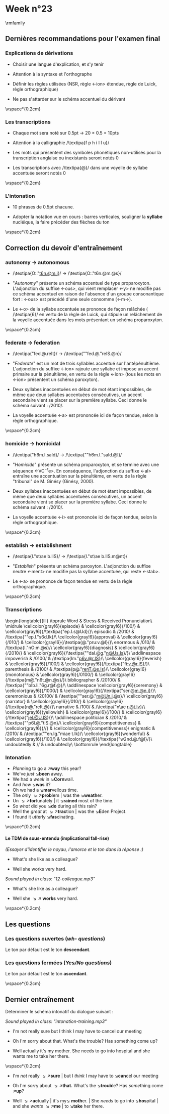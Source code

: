 # Week n°23


 

\rmfamily

## Dernières recommandations pour l'examen final

### Explications de dérivations

* Choisir une langue d'explication, et s'y tenir

* Attention à la syntaxe et l'orthographe

* Définir les règles utilisées (NSR, règle <-ion> étendue, règle de Luick, règle orthographique)

* Ne pas s'attarder sur le schéma accentuel du dérivant


\vspace*{0.2cm}


### Les transcriptions

* Chaque mot sera noté sur 0.5pt $\rightarrow$ 20 $\times$ 0.5 = 10pts

* Attention à la calligraphie /\textipa{f p h i I l u}/

* Les mots qui présentent des symboles phonétiques non-utilisés pour la transcription anglaise ou inexistants seront notés 0

* Les transcriptions avec /\textipa{@}/ dans une voyelle de syllabe accentuée seront notés 0

\vspace*{0.2cm}

### L'intonation

* 10 phrases de 0.5pt chacune.

* Adopter la notation vue en cours : barres verticales, souligner la **syllabe** nucléique, la faire précéder des flèches du ton


\vspace*{0.2cm}

## Correction du devoir d'entraînement

### autonomy $\rightarrow$ autonomous

* /\textipa{O:."t6n.@m.i}/  $\rightarrow$ /\textipa{O:."t6n.@m.@s}/

* "*Autonomy*" présente un schéma accentuel de type proparoxyton. L'adjonction du suffixe <-ous>, qui vient remplacer <-y> ne modifie pas 
ce schéma accentuel en raison de l'absence d'un groupe consonantique fort : <-ous> est précédé d'une seule consomme (<-m->).

* Le <-o> de la syllabe accentuée se prononce de façon relâchée ( /\textipa{6}/ en vertu de la règle de Luick, qui stipule un relâchement de la voyelle accentuée dans les mots présentant un schéma proparoxyton.

\vspace*{0.2cm}

### federate $\rightarrow$ federation

* /\textipa{"fed.@.reIt}/  $\rightarrow$ /\textipa{""fed.@."reIS.@n}/

* "*Federate*" est un mot de trois syllables accentué sur l'antépénultième. L'adjonction du suffixe <-ion> rajoute une syllabe et impose un accent primaire sur la pénultième, en vertu de la règle <-ion> (tous les mots en <-ion> présentent un schéma paroxyton). 

* Deux syllabes inaccentuées en début de mot étant impossibles, de même que deux syllabes accentuées consécutives, un accent secondaire vient se placer sur la première syllabe. Ceci donne le schéma suivant : /2010/.

* La voyelle accentuée <-a> est prononcée ici de façon tendue, selon la règle orthographique.

\vspace*{0.2cm}
  
### homicide $\rightarrow$ homicidal

*  /\textipa{"h6m.I.saId}/  $\rightarrow$ /\textipa{""h6m.I."saId.@l}/

* "*Homicide*" présente un schéma proparoxyton, et se termine avec une séquence
  <-VC$^{-r}$e>. En conséquence, l'adjonction du suffixe <-al> entraîne une accentuation sur la pénultième, en vertu de la règle "tribunal" de M. Ginésy  (Ginésy, 2000).

* Deux syllabes inaccentuées en début de mot étant impossibles, de même que deux syllabes accentuées consécutives, un accent secondaire vient se placer sur la première syllabe. Ceci donne le schéma suivant : /2010/.

* La voyelle accentuée <-i> est prononcée ici de façon tendue, selon la règle orthographique.

\vspace*{0.2cm}
 
### establish $\rightarrow$ establishment

* /\textipa{I."st\ae b.lIS}/  $\rightarrow$ /\textipa{I."st\ae b.lIS.m@nt}/

* "*Establish*" présente un schéma paroxyton. L'adjonction du suffixe neutre <-ment> ne modifie pas la syllabe accentuée, qui reste <-stab>. 

* Le <-a> se prononce de façon tendue en vertu de la règle orthographique.

\vspace*{0.2cm}


### Transcriptions


\begin{longtable}{lll}
\toprule
Word & Stress & Received Pronunciation\\
\midrule
\cellcolor{gray!6}{episode} & \cellcolor{gray!6}{/100/} & \cellcolor{gray!6}{/\textipa{"ep.I.s@Ud}/}\\
episodic & /2010/ & /\textipa{""ep.I."s6d.Ik}/\\
\cellcolor{gray!6}{approval} & \cellcolor{gray!6}{/010/} & \cellcolor{gray!6}{/\textipa{@."pru:v.@l}/}\\
enormous & /010/ & /\textipa{I."nO:m.@s}/\\
\cellcolor{gray!6}{diagnosis} & \cellcolor{gray!6}{/2010/} & \cellcolor{gray!6}{/\textipa{""daI.@g."n@Us.Is}/}\\
\addlinespace
impoverish & /0100/ & /\textipa{Im."p6v.@r.IS}/\\
\cellcolor{gray!6}{feverish} & \cellcolor{gray!6}{/100/} & \cellcolor{gray!6}{/\textipa{"fi:v.@r.IS}/}\\
parenthesis & /0100/ & /\textipa{p@."renT.@s.Is}/\\
\cellcolor{gray!6}{monotonous} & \cellcolor{gray!6}{/0100/} & \cellcolor{gray!6}{/\textipa{m@."n6t.@n.@s}/}\\
bibliographer & /20100/ & /\textipa{""bIb.li."6g.r@f.@}/\\
\addlinespace
\cellcolor{gray!6}{ceremony} & \cellcolor{gray!6}{/1000/} & \cellcolor{gray!6}{/\textipa{"ser.@m.@n.i}/}\\
ceremonious & /20100/ & /\textipa{""ser.@."m@Un.i.@s}/\\
\cellcolor{gray!6}{narrator} & \cellcolor{gray!6}{/010/} & \cellcolor{gray!6}{/\textipa{n@."reIt.@}/}\\
narrative & /100/ & /\textipa{"n\ae r.@t.Iv}/\\
\cellcolor{gray!6}{yellowish} & \cellcolor{gray!6}{/100/} & \cellcolor{gray!6}{/\textipa{"jel.@U.IS}/}\\
\addlinespace
politician & /2010/ & /\textipa{""p6l.@."tIS.@n}/\\
\cellcolor{gray!6}{competitiveness} & \cellcolor{gray!6}{//} & \cellcolor{gray!6}{competitiveness}\\
enigmatic & /2010/ & /\textipa{""en.Ig."m\ae t.Ik}/\\
\cellcolor{gray!6}{wonderful} & \cellcolor{gray!6}{/100/} & \cellcolor{gray!6}{/\textipa{"w2nd.@.f@l}/}\\
undoubtedly & // & undoubtedly\\
\bottomrule
\end{longtable}

### Intonation
 
 
* *Plann*ing to go a $\nearrow$**way** this year?
* We've *just* $\searrow$**been** away. 
* We had a *week* in $\searrow$**Corn**wall.
* And *how* $\searrow$**was** it?
* Oh we had a $\searrow$**mar**vellous time. 
* The *on*ly $\searrow\nearrow$**prob**lem | was the $\searrow$**weath**er.
* Un $\searrow\nearrow$**for**tunately | it $\searrow$**rained** most of the time.
* So *what* did you $\searrow$**do** during all this rain?
* Well the *great* at $\searrow\nearrow$**trac**tion | was the $\searrow$**E**den Project. 
* I found it *utt*erly $\searrow$**fas**cinating.

\vspace*{0.2cm}

 

 

#### Le TDM de sous-entendu (implicational fall-rise)

*(Essayer d'identifier le noyau, l'amorce et le ton dans la réponse :)*

* What's she like as a colleague?

* Well she works very hard.

 *Sound played in class: "12-colleague.mp3"*
 
 


* What's she like as a colleague?

* Well she $\searrow\nearrow$ **works** very hard.

\vspace*{0.2cm}

## Les questions

### Les questions ouvertes (*wh- questions*)


Le ton par défault est le ton **descendant**. 

### Les questions fermées (*Yes/No questions*)


Le ton par défault est le ton **ascendant**. 

\vspace*{0.2cm}

## Dernier entraînement

Déterminer le schéma intonatif du dialogue suivant :

 *Sound played in class: "intonation-training.mp3"*

* I'm not really sure but I think I may have to cancel our meeting

* Oh I'm sorry about that. What's the trouble? Has something come up?

* Well actually it's my mother. She needs to go into hospital and she wants me to take her there.

\vspace*{0.2cm}

* I'm *not* really $\searrow\nearrow$**sure** | but I *think* I may have to $\searrow$**can**cel our meeting

* Oh I'm *sorr*y about $\searrow\nearrow$**that.** What's the $\searrow$**troub**le? Has *some*thing come $\nearrow$**up**?

* Well $\searrow\nearrow$**ac**tually | it's my$\searrow$ **moth**er. | She *needs* to go into $\searrow$**hos**pital | and she *wants* $\searrow\nearrow$**me** | to $\searrow$**take** her there.
   



